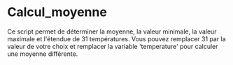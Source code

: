 # Calcul_moyenne

Ce script permet de déterminer la moyenne, la valeur minimale, la valeur maximale et l'étendue de 31 températures.
Vous pouvez remplacer 31 par la valeur de votre choix et remplacer la variable 'temperature' pour calculer une moyenne différente.
